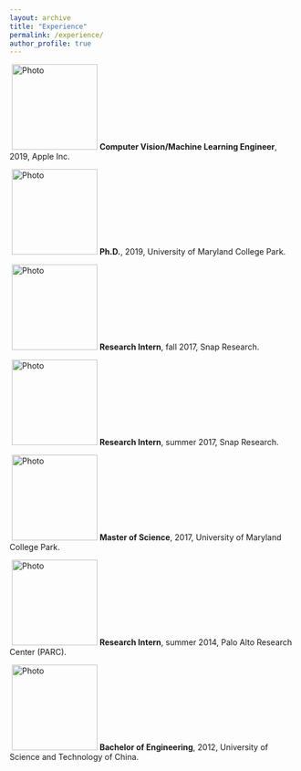 ```yaml
---
layout: archive
title: "Experience"
permalink: /experience/
author_profile: true
---
```


<p align="left">
  <img src="https://hyxu2006.github.io/files/apple_img.png?raw=true" alt="Photo" style="height: 150px;"/> 
<b>Computer Vision/Machine Learning Engineer</b>, 2019, Apple Inc.
</p>

<p align="left">
  <img src="https://hyxu2006.github.io/files/umd_img.png?raw=true" alt="Photo" style="height: 150px;"/> 
<b>Ph.D.</b>, 2019, University of Maryland College Park.
</p>

<p align="left">
  <img src="https://hyxu2006.github.io/files/snap_img.png?raw=true" alt="Photo" style="height: 150px;"/> 
<b>Research Intern</b>, fall 2017, Snap Research.
</p>

<p align="left">
  <img src="https://hyxu2006.github.io/files/snap_img.png?raw=true" alt="Photo" style="height: 150px;"/> 
<b>Research Intern</b>, summer 2017, Snap Research.  
</p>

<p align="left">
  <img src="https://hyxu2006.github.io/files/umd_img.png?raw=true" alt="Photo" style="height: 150px;"/> 
<b>Master of Science</b>, 2017, University of Maryland College Park. 
</p>

<p align="left">
  <img src="https://hyxu2006.github.io/files/parc_img.jpg?raw=true" alt="Photo" style="height: 150px;"/> 
<b>Research Intern</b>, summer 2014, Palo Alto Research Center (PARC).
</p>

<p align="left">
  <img src="https://hyxu2006.github.io/files/ustc_img.png?raw=true" alt="Photo" style="height: 150px;"/> 
<b>Bachelor of Engineering</b>, 2012, University of Science and Technology of China.
</p>
<!-- <b>Undergraduate</b> bachelor degree with major in Electrical Engineering and Information Science. -->
